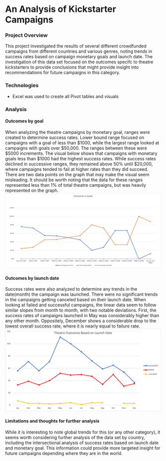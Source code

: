 # An Analysis of Kickstarter Campaigns
### Project Overview
This project investigated the results of several different crowdfunded campaigns from different countries and various genres, noting trends in success rates based on campaign monetary goals and launch date. The investigation of this data set focused on the outcomes specifc to theatre kickstarters to provide conclusions that might provide insight into recommendations for future campaigns in this category.

### Technologies
* Excel was used to create all Pivot tables and visuals


### Analysis
#### Outcomes by goal
When analyzing the theatre campaigns by monetary goal, ranges were created to determine success rates. Lower bound range focused on campaigns with a goal of less than $1000, while the largest range looked at campaigns with goals over $50,000. The ranges between these were $5000 increments. The visual below shows that campaigns with monetary goals less than $1000 had the highest success rates. While success rates declined in successive ranges, they remained above 50% until $20,000, where campaigns tended to fail at higher rates than they did succeed. There are two data points on the graph that may make the visual seem misleading. It should be worth noting that the data for these ranges represented less than 1% of total theatre campaigns, but was heavily represented on the graph. 
![Theatre Outcomes by Goal](https://github.com/manBow1119/kickstarter-analysis/blob/main/Outcomes_vs_Goals.png)

#### Outcomes by launch date
Success rates were also analyzed to determine any trends in the date(month) the campaign was launched. There were no significant trends in the campaigns getting canceled based on their launch date. When looking at failed and successful campaigns, the linear data seem to follow similar slopes from month to month, with two notable deviations. First, the success rates of campaigns launched in May was considerably higher than any other month. Oppositely, December shows a considerable drop to the lowest overall success rate, where it is nearly equal to failure rate.
![Theatre Outcomes Based on Launch Date](https://github.com/manBow1119/kickstarter-analysis/blob/main/Theatre_Outcomes_vs_Launch.png)

#### Limitations and thoughts for further analysis
While it is interesting to note global trends for this (or any other category), it seems worth considering further analysis of the data set by country, including the intersectional analysis of success rates based on launch date and monetary goal. This information could provide more targeted insight for future campaigns depending where they are in the world.


